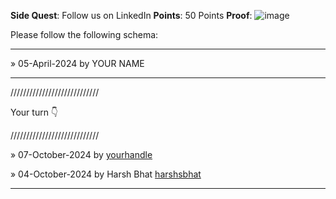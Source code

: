 **Side Quest**: Follow us on LinkedIn
**Points**: 50 Points
**Proof**: ![image](https://github.com/user-attachments/assets/1db31851-44b2-4623-8dbf-f46c25662e36)

Please follow the following schema:

---

» 05-April-2024 by YOUR NAME

---

////////////////////////////

Your turn 👇

////////////////////////////


» 07-October-2024 by [yourhandle](https://oss.gg/shatanikmahanty)

» 04-October-2024 by Harsh Bhat [harshsbhat](https://www.linkedin.com/in/harshsbhat/)


---
